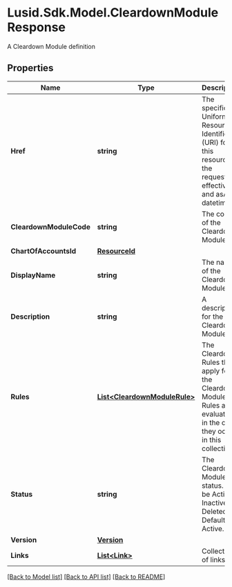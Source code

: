 # Lusid.Sdk.Model.CleardownModuleResponse
A Cleardown Module definition

## Properties

Name | Type | Description | Notes
------------ | ------------- | ------------- | -------------
**Href** | **string** | The specific Uniform Resource Identifier (URI) for this resource at the requested effective and asAt datetime. | [optional] 
**CleardownModuleCode** | **string** | The code of the Cleardown Module. | 
**ChartOfAccountsId** | [**ResourceId**](ResourceId.md) |  | 
**DisplayName** | **string** | The name of the Cleardown Module. | 
**Description** | **string** | A description for the Cleardown Module. | [optional] 
**Rules** | [**List&lt;CleardownModuleRule&gt;**](CleardownModuleRule.md) | The Cleardown Rules that apply for the Cleardown Module. Rules are evaluated in the order they occur in this collection. | [optional] 
**Status** | **string** | The Cleardown Module status. Can be Active, Inactive or Deleted. Defaults to Active. | 
**Version** | [**Version**](Version.md) |  | [optional] 
**Links** | [**List&lt;Link&gt;**](Link.md) | Collection of links. | [optional] 

[[Back to Model list]](../README.md#documentation-for-models) [[Back to API list]](../README.md#documentation-for-api-endpoints) [[Back to README]](../README.md)

